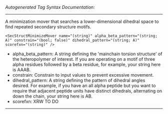 _Autogenerated Tag Syntax Documentation:_

---
A minimization mover that searches a lower-dimensional dihedral space to find repeated secondary structure motifs.

```
<SecStructMinimizeMover name="(string)" alpha_beta_pattern="(string; A)" constrain="(bool; false)" dihedral_pattern="(string; A)" scorefxn="(string)" />
```

-   alpha_beta_pattern: A string defining the 'mainchain torsion structure' of the heteropolymer of interest. If you are operating on a motif of three alpha residues followed by a beta residue, for example, your string here is AAAB.
-   constrain: Constrain to input values to prevent excessive movement.
-   dihedral_pattern: A string defining the pattern of dihedral angles desired. For example, if you have an all alpha peptide but you want to require that adjacent peptide units have distinct dihedrals, alternating on down the chain, your string here is AB.
-   scorefxn: XRW TO DO

---
